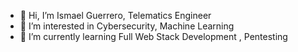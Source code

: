- 👋 Hi, I’m Ismael Guerrero, Telematics Engineer
- 👀 I’m interested in Cybersecurity, Machine Learning
- 🌱 I’m currently learning Full Web Stack Development , Pentesting



<!---
ismagician/ismagician is a ✨ special ✨ repository because its `README.md` (this file) appears on your GitHub profile.
You can click the Preview link to take a look at your changes.
--->

